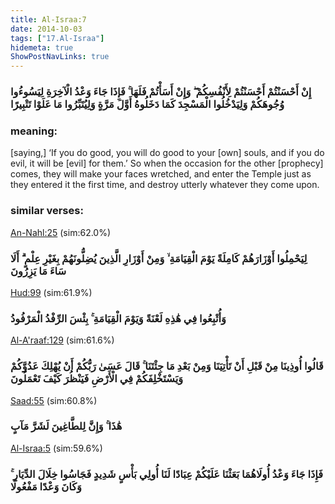 ```yaml
---
title: Al-Israa:7
date: 2014-10-03
tags: ["17.Al-Israa"]
hidemeta: true 
ShowPostNavLinks: true 
---
```

### إِنْ أَحْسَنْتُمْ أَحْسَنْتُمْ لِأَنْفُسِكُمْ ۖ وَإِنْ أَسَأْتُمْ فَلَهَا ۚ فَإِذَا جَاءَ وَعْدُ الْآخِرَةِ لِيَسُوءُوا وُجُوهَكُمْ وَلِيَدْخُلُوا الْمَسْجِدَ كَمَا دَخَلُوهُ أَوَّلَ مَرَّةٍ وَلِيُتَبِّرُوا مَا عَلَوْا تَتْبِيرًا
### meaning: 
[saying,] ‘If you do good, you will do good to your [own] souls, and if you do evil, it will be [evil] for them.’ So when the occasion for the other [prophecy] comes, they will make your faces wretched, and enter the Temple just as they entered it the first time, and destroy utterly whatever they come upon.
### similar verses: 

[An-Nahl:25](/16/25) (sim:62.0%)

### لِيَحْمِلُوا أَوْزَارَهُمْ كَامِلَةً يَوْمَ الْقِيَامَةِ ۙ وَمِنْ أَوْزَارِ الَّذِينَ يُضِلُّونَهُمْ بِغَيْرِ عِلْمٍ ۗ أَلَا سَاءَ مَا يَزِرُونَ

[Hud:99](/11/99) (sim:61.9%)

### وَأُتْبِعُوا فِي هَٰذِهِ لَعْنَةً وَيَوْمَ الْقِيَامَةِ ۚ بِئْسَ الرِّفْدُ الْمَرْفُودُ

[Al-A'raaf:129](/7/129) (sim:61.6%)

### قَالُوا أُوذِينَا مِنْ قَبْلِ أَنْ تَأْتِيَنَا وَمِنْ بَعْدِ مَا جِئْتَنَا ۚ قَالَ عَسَىٰ رَبُّكُمْ أَنْ يُهْلِكَ عَدُوَّكُمْ وَيَسْتَخْلِفَكُمْ فِي الْأَرْضِ فَيَنْظُرَ كَيْفَ تَعْمَلُونَ

[Saad:55](/38/55) (sim:60.8%)

### هَٰذَا ۚ وَإِنَّ لِلطَّاغِينَ لَشَرَّ مَآبٍ

[Al-Israa:5](/17/5) (sim:59.6%)

### فَإِذَا جَاءَ وَعْدُ أُولَاهُمَا بَعَثْنَا عَلَيْكُمْ عِبَادًا لَنَا أُولِي بَأْسٍ شَدِيدٍ فَجَاسُوا خِلَالَ الدِّيَارِ ۚ وَكَانَ وَعْدًا مَفْعُولًا
